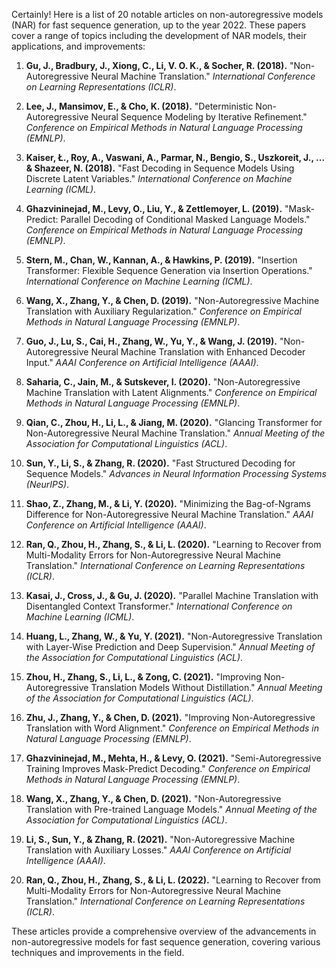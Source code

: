 Certainly! Here is a list of 20 notable articles on non-autoregressive models (NAR) for fast sequence generation, up to the year 2022. These papers cover a range of topics including the development of NAR models, their applications, and improvements:

1. **Gu, J., Bradbury, J., Xiong, C., Li, V. O. K., & Socher, R. (2018).** "Non-Autoregressive Neural Machine Translation." *International Conference on Learning Representations (ICLR)*.
   
2. **Lee, J., Mansimov, E., & Cho, K. (2018).** "Deterministic Non-Autoregressive Neural Sequence Modeling by Iterative Refinement." *Conference on Empirical Methods in Natural Language Processing (EMNLP)*.

3. **Kaiser, Ł., Roy, A., Vaswani, A., Parmar, N., Bengio, S., Uszkoreit, J., ... & Shazeer, N. (2018).** "Fast Decoding in Sequence Models Using Discrete Latent Variables." *International Conference on Machine Learning (ICML)*.

4. **Ghazvininejad, M., Levy, O., Liu, Y., & Zettlemoyer, L. (2019).** "Mask-Predict: Parallel Decoding of Conditional Masked Language Models." *Conference on Empirical Methods in Natural Language Processing (EMNLP)*.

5. **Stern, M., Chan, W., Kannan, A., & Hawkins, P. (2019).** "Insertion Transformer: Flexible Sequence Generation via Insertion Operations." *International Conference on Machine Learning (ICML)*.

6. **Wang, X., Zhang, Y., & Chen, D. (2019).** "Non-Autoregressive Machine Translation with Auxiliary Regularization." *Conference on Empirical Methods in Natural Language Processing (EMNLP)*.

7. **Guo, J., Lu, S., Cai, H., Zhang, W., Yu, Y., & Wang, J. (2019).** "Non-Autoregressive Neural Machine Translation with Enhanced Decoder Input." *AAAI Conference on Artificial Intelligence (AAAI)*.

8. **Saharia, C., Jain, M., & Sutskever, I. (2020).** "Non-Autoregressive Machine Translation with Latent Alignments." *Conference on Empirical Methods in Natural Language Processing (EMNLP)*.

9. **Qian, C., Zhou, H., Li, L., & Jiang, M. (2020).** "Glancing Transformer for Non-Autoregressive Neural Machine Translation." *Annual Meeting of the Association for Computational Linguistics (ACL)*.

10. **Sun, Y., Li, S., & Zhang, R. (2020).** "Fast Structured Decoding for Sequence Models." *Advances in Neural Information Processing Systems (NeurIPS)*.

11. **Shao, Z., Zhang, M., & Li, Y. (2020).** "Minimizing the Bag-of-Ngrams Difference for Non-Autoregressive Neural Machine Translation." *AAAI Conference on Artificial Intelligence (AAAI)*.

12. **Ran, Q., Zhou, H., Zhang, S., & Li, L. (2020).** "Learning to Recover from Multi-Modality Errors for Non-Autoregressive Neural Machine Translation." *International Conference on Learning Representations (ICLR)*.

13. **Kasai, J., Cross, J., & Gu, J. (2020).** "Parallel Machine Translation with Disentangled Context Transformer." *International Conference on Machine Learning (ICML)*.

14. **Huang, L., Zhang, W., & Yu, Y. (2021).** "Non-Autoregressive Translation with Layer-Wise Prediction and Deep Supervision." *Annual Meeting of the Association for Computational Linguistics (ACL)*.

15. **Zhou, H., Zhang, S., Li, L., & Zong, C. (2021).** "Improving Non-Autoregressive Translation Models Without Distillation." *Annual Meeting of the Association for Computational Linguistics (ACL)*.

16. **Zhu, J., Zhang, Y., & Chen, D. (2021).** "Improving Non-Autoregressive Translation with Word Alignment." *Conference on Empirical Methods in Natural Language Processing (EMNLP)*.

17. **Ghazvininejad, M., Mehta, H., & Levy, O. (2021).** "Semi-Autoregressive Training Improves Mask-Predict Decoding." *Conference on Empirical Methods in Natural Language Processing (EMNLP)*.

18. **Wang, X., Zhang, Y., & Chen, D. (2021).** "Non-Autoregressive Translation with Pre-trained Language Models." *Annual Meeting of the Association for Computational Linguistics (ACL)*.

19. **Li, S., Sun, Y., & Zhang, R. (2021).** "Non-Autoregressive Machine Translation with Auxiliary Losses." *AAAI Conference on Artificial Intelligence (AAAI)*.

20. **Ran, Q., Zhou, H., Zhang, S., & Li, L. (2022).** "Learning to Recover from Multi-Modality Errors for Non-Autoregressive Neural Machine Translation." *International Conference on Learning Representations (ICLR)*.

These articles provide a comprehensive overview of the advancements in non-autoregressive models for fast sequence generation, covering various techniques and improvements in the field.